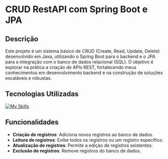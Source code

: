 # CRUD RestAPI com Spring Boot e JPA

## Descrição

Este projeto é um sistema básico de CRUD (Create, Read, Update, Delete) desenvolvido em Java, utilizando o Spring Boot para o backend e o JPA para a integração com o banco de dados relacional (SQL). O objetivo é explorar na prática a criação de APIs REST, fortalecendo meus conhecimentos em desenvolvimento backend e na construção de soluções escaláveis e robustas.

## Tecnologias Utilizadas
  [![My Skills](https://skillicons.dev/icons?i=java,spring,mysql,maven,postman&theme=dark)](https://skillicons.dev)
  
## Funcionalidades

- **Criação de registros**: Adiciona novos registros ao banco de dados.
- **Leitura de registros**: Exibe todos os registros ou um registro específico.
- **Atualização de registros**: Permite a edição de registros existentes.
- **Exclusão de registros**: Remove registros do banco de dados.
